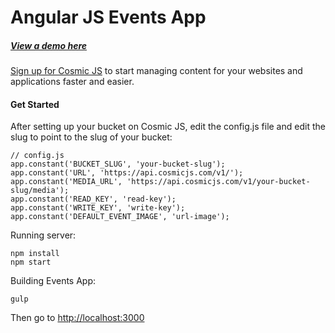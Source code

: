 # Angular JS Events App
##### [View a demo here](http://events.cosmicapp.co/)
[Sign up for Cosmic JS](https://cosmicjs.com/) to start managing content for your websites and applications faster and easier.
#### Get Started

After setting up your bucket on Cosmic JS, edit the config.js file and edit the slug to point to the slug of your bucket:


```
// config.js
app.constant('BUCKET_SLUG', 'your-bucket-slug');
app.constant('URL', 'https://api.cosmicjs.com/v1/');
app.constant('MEDIA_URL', 'https://api.cosmicjs.com/v1/your-bucket-slug/media');
app.constant('READ_KEY', 'read-key');
app.constant('WRITE_KEY', 'write-key');
app.constant('DEFAULT_EVENT_IMAGE', 'url-image');
```


Running server:
```
npm install
npm start
```


Building Events App:
```
gulp
```
Then go to [http://localhost:3000](http://localhost:3000)


